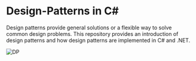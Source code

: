 # Design-Patterns in C#
Design patterns provide general solutions or a flexible way to solve common design problems.
This repository provides an introduction of design patterns and how design patterns are implemented in C# and .NET.

![DP](https://user-images.githubusercontent.com/36323271/205586165-52818122-241d-4cba-819f-ac6e8a227dba.png)

